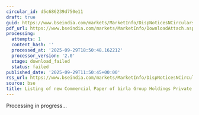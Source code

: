 ```yaml
---
circular_id: d5c686239d750e11
draft: true
guid: https://www.bseindia.com/markets/MarketInfo/DispNoticesNCirculars.aspx?Noticeid={97BFF6FC-2CA9-43FE-B524-455AD7FB02B6}&noticeno=20250929-42&dt=09/29/2025&icount=42&totcount=87&flag=0
pdf_url: https://www.bseindia.com/markets/MarketInfo/DownloadAttach.aspx?id=20250929-42&attachedId=
processing:
  attempts: 1
  content_hash: ''
  processed_at: '2025-09-29T18:50:48.162212'
  processor_version: '2.0'
  stage: download_failed
  status: failed
published_date: '2025-09-29T11:50:45+00:00'
rss_url: https://www.bseindia.com/markets/MarketInfo/DispNoticesNCirculars.aspx?Noticeid={97BFF6FC-2CA9-43FE-B524-455AD7FB02B6}&noticeno=20250929-42&dt=09/29/2025&icount=42&totcount=87&flag=0
source: bse
title: Listing of new Commercial Paper of birla Group Holdings Private Limited
---
```


Processing in progress...